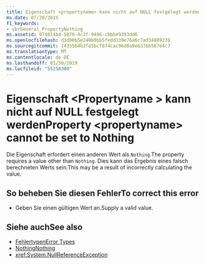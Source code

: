 ```yaml
---
title: Eigenschaft <propertyname> kann nicht auf NULL festgelegt werden
ms.date: 07/20/2015
f1_keywords:
- vbrGeneral_PropertyNothing
ms.assetid: 074014b4-5070-4c2f-9496-cbbbe9393dd6
ms.openlocfilehash: d3d80b5e240b0bb5fedd339e76a6c7ad34889239
ms.sourcegitcommit: 14355b4b2fe5bcf874cac96d0a9e6376b567e4c7
ms.translationtype: MT
ms.contentlocale: de-DE
ms.lasthandoff: 01/30/2019
ms.locfileid: "55258300"
---
```

# <a name="property-propertyname-cannot-be-set-to-nothing"></a><span data-ttu-id="fda0e-102">Eigenschaft \<Propertyname > kann nicht auf NULL festgelegt werden</span><span class="sxs-lookup"><span data-stu-id="fda0e-102">Property \<propertyname> cannot be set to Nothing</span></span>
<span data-ttu-id="fda0e-103">Die Eigenschaft erfordert einen anderen Wert als `Nothing`.</span><span class="sxs-lookup"><span data-stu-id="fda0e-103">The property requires a value other than `Nothing`.</span></span> <span data-ttu-id="fda0e-104">Dies kann das Ergebnis eines falsch berechneten Werts sein.</span><span class="sxs-lookup"><span data-stu-id="fda0e-104">This may be a result of incorrectly calculating the value.</span></span>  
  
## <a name="to-correct-this-error"></a><span data-ttu-id="fda0e-105">So beheben Sie diesen Fehler</span><span class="sxs-lookup"><span data-stu-id="fda0e-105">To correct this error</span></span>  
  
-   <span data-ttu-id="fda0e-106">Geben Sie einen gültigen Wert an.</span><span class="sxs-lookup"><span data-stu-id="fda0e-106">Supply a valid value.</span></span>  
  
## <a name="see-also"></a><span data-ttu-id="fda0e-107">Siehe auch</span><span class="sxs-lookup"><span data-stu-id="fda0e-107">See also</span></span>
- [<span data-ttu-id="fda0e-108">Fehlertypen</span><span class="sxs-lookup"><span data-stu-id="fda0e-108">Error Types</span></span>](../../visual-basic/programming-guide/language-features/error-types.md)
- [<span data-ttu-id="fda0e-109">Nothing</span><span class="sxs-lookup"><span data-stu-id="fda0e-109">Nothing</span></span>](../../visual-basic/language-reference/nothing.md)
- <xref:System.NullReferenceException>
